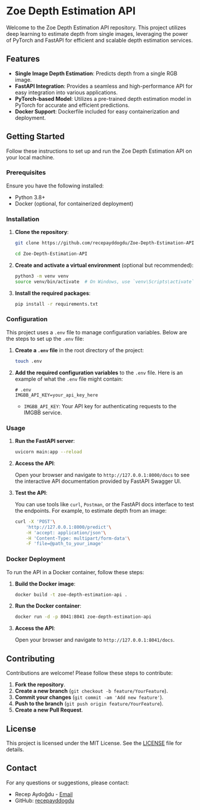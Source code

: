 
# Zoe Depth Estimation API

Welcome to the Zoe Depth Estimation API repository. This project utilizes deep learning to estimate depth from single images, leveraging the power of PyTorch and FastAPI for efficient and scalable depth estimation services.

## Features

- **Single Image Depth Estimation**: Predicts depth from a single RGB image.
- **FastAPI Integration**: Provides a seamless and high-performance API for easy integration into various applications.
- **PyTorch-based Model**: Utilizes a pre-trained depth estimation model in PyTorch for accurate and efficient predictions.
- **Docker Support**: Dockerfile included for easy containerization and deployment.

## Getting Started

Follow these instructions to set up and run the Zoe Depth Estimation API on your local machine.

### Prerequisites

Ensure you have the following installed:

- Python 3.8+
- Docker (optional, for containerized deployment)

### Installation

1. **Clone the repository**:

    ```bash
    git clone https://github.com/recepayddogdu/Zoe-Depth-Estimation-API.git

    cd Zoe-Depth-Estimation-API
    ```

2. **Create and activate a virtual environment** (optional but recommended):

    ```bash
    python3 -m venv venv
    source venv/bin/activate  # On Windows, use `venv\Scripts\activate`
    ```

3. **Install the required packages**:

    ```bash
    pip install -r requirements.txt
    ```

### Configuration

This project uses a `.env` file to manage configuration variables. Below are the steps to set up the `.env` file:

1. **Create a `.env` file** in the root directory of the project:

    ```bash
    touch .env
    ```

2. **Add the required configuration variables** to the `.env` file. Here is an example of what the `.env` file might contain:

    ```env
    # .env
    IMGBB_API_KEY=your_api_key_here
    ```

    - `IMGBB_API_KEY`: Your API key for authenticating requests to the IMGBB service.

### Usage

1. **Run the FastAPI server**:

    ```bash
    uvicorn main:app --reload
    ```

2. **Access the API**:

    Open your browser and navigate to `http://127.0.0.1:8000/docs` to see the interactive API documentation provided by FastAPI Swagger UI.

3. **Test the API**:

    You can use tools like `curl`, `Postman`, or the FastAPI docs interface to test the endpoints. For example, to estimate depth from an image:

    ```bash
    curl -X 'POST'\
        'http://127.0.0.1:8000/predict'\
        -H 'accept: application/json'\
        -H 'Content-Type: multipart/form-data'\
        -F 'file=@path_to_your_image'
    ```

### Docker Deployment

To run the API in a Docker container, follow these steps:

1. **Build the Docker image**:

    ```bash
    docker build -t zoe-depth-estimation-api .
    ```

2. **Run the Docker container**:

    ```bash
    docker run -d -p 8041:8041 zoe-depth-estimation-api
    ```

3. **Access the API**:

    Open your browser and navigate to `http://127.0.0.1:8041/docs`.

## Contributing

Contributions are welcome! Please follow these steps to contribute:

1. **Fork the repository**.
2. **Create a new branch** (`git checkout -b feature/YourFeature`).
3. **Commit your changes** (`git commit -am 'Add new feature'`).
4. **Push to the branch** (`git push origin feature/YourFeature`).
5. **Create a new Pull Request**.

## License

This project is licensed under the MIT License. See the [LICENSE](LICENSE) file for details.

## Contact

For any questions or suggestions, please contact:

- Recep Aydoğdu - [Email](mailto:recepayddogdu@gmail.com)
- GitHub: [recepayddogdu](https://github.com/recepayddogdu)
